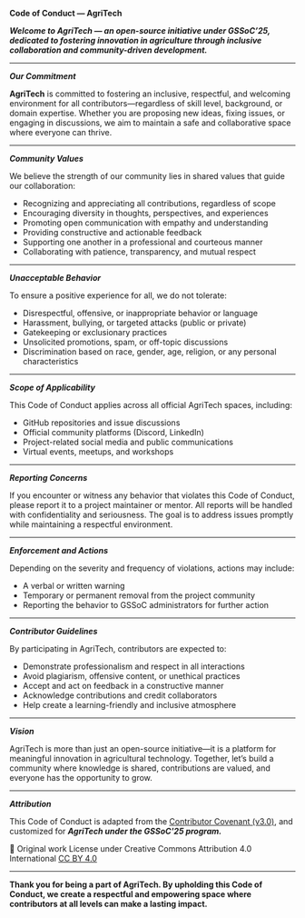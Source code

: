 **Code of Conduct — AgriTech**

***Welcome to AgriTech — an open-source initiative under GSSoC’25, dedicated to fostering innovation in agriculture through inclusive collaboration and community-driven development.***

---

***Our Commitment***

**AgriTech** is committed to fostering an inclusive, respectful, and welcoming environment for all contributors—regardless of skill level, background, or domain expertise. Whether you are proposing new ideas, fixing issues, or engaging in discussions, we aim to maintain a safe and collaborative space where everyone can thrive.

---

***Community Values***

We believe the strength of our community lies in shared values that guide our collaboration:
- Recognizing and appreciating all contributions, regardless of scope
- Encouraging diversity in thoughts, perspectives, and experiences
- Promoting open communication with empathy and understanding
- Providing constructive and actionable feedback
- Supporting one another in a professional and courteous manner
- Collaborating with patience, transparency, and mutual respect

---

***Unacceptable Behavior***

To ensure a positive experience for all, we do not tolerate:
- Disrespectful, offensive, or inappropriate behavior or language
- Harassment, bullying, or targeted attacks (public or private)
- Gatekeeping or exclusionary practices
- Unsolicited promotions, spam, or off-topic discussions
- Discrimination based on race, gender, age, religion, or any personal characteristics

---

***Scope of Applicability***

This Code of Conduct applies across all official AgriTech spaces, including:
- GitHub repositories and issue discussions
- Official community platforms (Discord, LinkedIn)
- Project-related social media and public communications
- Virtual events, meetups, and workshops

---

***Reporting Concerns***

If you encounter or witness any behavior that violates this Code of Conduct, please report it to a project maintainer or mentor. All reports will be handled with confidentiality and seriousness. The goal is to address issues promptly while maintaining a respectful environment.

---

***Enforcement and Actions***

Depending on the severity and frequency of violations, actions may include:
- A verbal or written warning
- Temporary or permanent removal from the project community
- Reporting the behavior to GSSoC administrators for further action

---

***Contributor Guidelines***

By participating in AgriTech, contributors are expected to:
- Demonstrate professionalism and respect in all interactions
- Avoid plagiarism, offensive content, or unethical practices
- Accept and act on feedback in a constructive manner
- Acknowledge contributions and credit collaborators
- Help create a learning-friendly and inclusive atmosphere

---

***Vision***

AgriTech is more than just an open-source initiative—it is a platform for meaningful innovation in agricultural technology. Together, let’s build a community where knowledge is shared, contributions are valued, and everyone has the opportunity to grow.

---

***Attribution***

This Code of Conduct is adapted from the [Contributor Covenant (v3.0)](https://www.contributor-covenant.org/version/3/0/code_of_conduct/), and customized for ***AgriTech under the GSSoC'25 program.***

📌 Original work License under Creative Commons Attribution 4.0 International [CC BY 4.0](https://creativecommons.org/licenses/by/4.0/)

---

**Thank you for being a part of AgriTech. By upholding this Code of Conduct, we create a respectful and empowering space where contributors at all levels can make a lasting impact.**